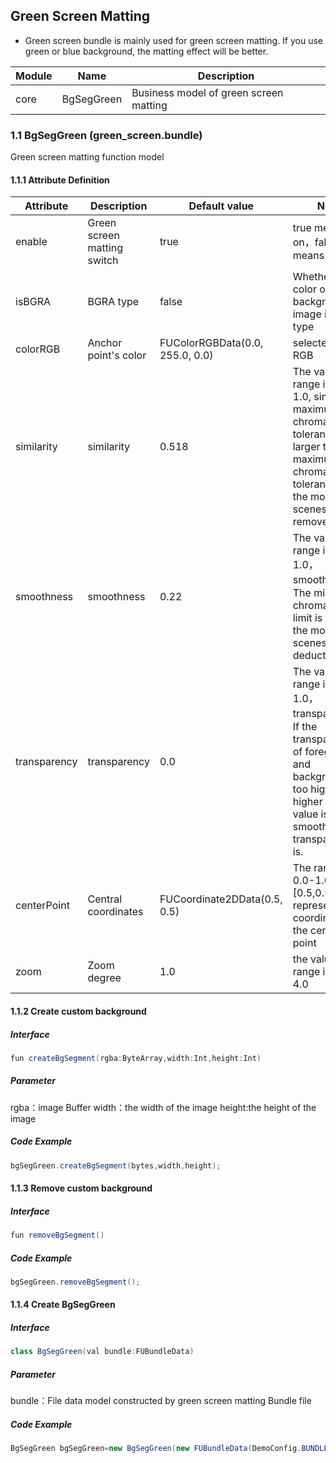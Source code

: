 ## Green Screen Matting

- Green screen bundle is mainly used for green screen matting. If you use green or blue background,
  the matting effect will be better.

| Module | Name       | Description                            |
|--------|------------|----------------------------------------|
| core   | BgSegGreen | Business model of green screen matting |

### 1.1 BgSegGreen (green_screen.bundle)

Green screen matting function model

#### 1.1.1 Attribute Definition

| Attribute    | Description                 | Default value                   | Note                                                                                                                                                             |
|--------------|-----------------------------|---------------------------------|------------------------------------------------------------------------------------------------------------------------------------------------------------------|
| enable       | Green screen matting switch | true                            | true means on，false means off                                                                                                                                    |
| isBGRA       | BGRA type                   | false                           | Whether the color of the background image is BGRA type                                                                                                           |
| colorRGB     | Anchor point's color        | FUColorRGBData(0.0, 255.0, 0.0) | selected color RGB                                                                                                                                               |
| similarity   | similarity                  | 0.518                           | The value range is 0.0-1.0, similarity: maximum chroma tolerance. The larger the maximum chroma tolerance is, the more the scenes will be removed                |
| smoothness   | smoothness                  | 0.22                            | The value range is 0.0-1.0，smoothness：The minimum chromaticity limit is larger, the more the scenes will be deducted                                             |
| transparency | transparency                | 0.0                             | The value range is 0.0-1.0，transparency：If the transparency of foreground and background is too high, the higher the value is, the smoother the transparency is. |
| centerPoint  | Central coordinates         | FUCoordinate2DData(0.5, 0.5)    | The range is 0.0-1.0, [0.5,0.5] represents the coordinates of the center point                                                                                   |
| zoom         | Zoom degree                 | 1.0                             | the value range is 0.25-4.0                                                                                                                                      |

#### 1.1.2 Create custom background

##### Interface

```java
fun createBgSegment(rgba:ByteArray,width:Int,height:Int)
```

##### Parameter

rgba：image Buffer
width：the width of the image
height:the height of the image

##### Code Example

```java
bgSegGreen.createBgSegment(bytes,width,height);
```

#### 1.1.3  Remove custom background

##### Interface

```java
fun removeBgSegment()
```

##### Code Example

```java
bgSegGreen.removeBgSegment();
```

#### 1.1.4 Create BgSegGreen

##### Interface

```java
class BgSegGreen(val bundle:FUBundleData)
```

##### Parameter

bundle：File data model constructed by green screen matting Bundle file

##### Code Example

```java
BgSegGreen bgSegGreen=new BgSegGreen(new FUBundleData(DemoConfig.BUNDLE_BG_SEG_GREEN));
```

